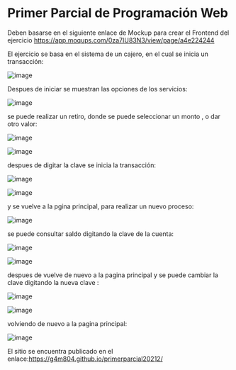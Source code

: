 # Primer Parcial de Programación Web

Deben basarse en el siguiente enlace de Mockup para crear el Frontend del ejercicio
https://app.moqups.com/0za7IU83N3/view/page/a4e224244

El ejercicio se basa en el sistema de un cajero, en el cual se inicia un transacción:

![image](https://user-images.githubusercontent.com/49955185/135869313-5ba72212-ad4a-40dc-83cc-0c0dfa9c53ca.png)

Despues de iniciar se muestran las opciones de los servicios:

![image](https://user-images.githubusercontent.com/49955185/135869594-084015a5-f793-41c4-8d53-2be8970f9a38.png)

se puede realizar un retiro, donde se puede seleccionar un monto , o dar otro valor:

![image](https://user-images.githubusercontent.com/49955185/135869776-92467969-d1d8-410b-b588-5e2d2deb47c7.png)

![image](https://user-images.githubusercontent.com/49955185/135869885-e0336cb7-5d71-4324-92c6-fef64dbd0b2e.png)

despues de digitar la clave se inicia la transacción:

![image](https://user-images.githubusercontent.com/49955185/135869972-ba514611-b1cf-4861-a45f-75cb875841fb.png)

![image](https://user-images.githubusercontent.com/49955185/135870010-5380b09a-cd14-4296-a30d-b9d7a6d4c1c3.png)

y se vuelve a la pgina principal, para realizar un nuevo proceso:

![image](https://user-images.githubusercontent.com/49955185/135870128-78a26999-5063-4c4e-9abb-b135905f750a.png)

se puede consultar saldo digitando la clave de la cuenta:

![image](https://user-images.githubusercontent.com/49955185/135870290-7428274e-ee2a-4761-84d3-b9102858c0d1.png)

![image](https://user-images.githubusercontent.com/49955185/135870412-b317c80e-6fbf-46f8-938a-15e80d2d16e9.png)

despues de vuelve de nuevo a la pagina principal y se puede cambiar la clave digitando la nueva clave :

![image](https://user-images.githubusercontent.com/49955185/135870619-f8a759a4-aaa1-4ad2-9d37-9affe590f93e.png)

![image](https://user-images.githubusercontent.com/49955185/135870646-e19d3a9b-13f1-4d52-9dc1-42e682d80ff5.png)

volviendo de nuevo a la pagina principal:

![image](https://user-images.githubusercontent.com/49955185/135870698-c2031f27-ef21-481f-8e49-99b61647bc58.png)



El sitio se encuentra publicado en el enlace:https://g4m804.github.io/primerparcial20212/
